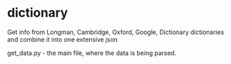 # dictionary

Get info from Longman, Cambridge, Oxford, Google, Dictionary dictionaries and combine it into one extensive json

get_data.py - the main file, where the data is being parsed.


